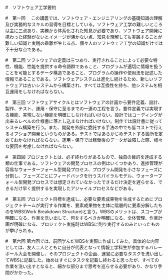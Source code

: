 #　ソフトウェア工学要約

#　第一回
　この講義では、ソフトウェア・エンジニアリングの基礎知識の理解及び実務的なスキルの習得を目標としている。ソフトウェア工学の難しいところは主に三点あり、実務から体系化された知見が必要であり、ソフトウェア開発に携わった経験がないとイメージが沸かない点、知見を理解しても実践することが難しい知識と実践の乖離が生じる点、個々人のソフトウェア工学の知識だけでは不十分な点である。

#　第二回
ソフトウェアの定義は三つあり、実行されることによって必要な特性、機能、性能を提供する命令語群であること、プログラムが適切に情報を扱うことを可能とするデータ構造であること、プログラムの操作や使用法を記述した情報であることである。ソフトウェアシステムは進化し続けるため、新しいソフトウェアは古いシステムから構築され、すべては互換性を持ち、他システムを相互運用をしなければならない。

#　第三回
ソフトウェアサイクルとはソフトウェアの計画から要件定義、設計、製作、テスト、運用・保守に至るまでの一連の工程を言う。要件定義では実現する機能、実現しない機能を明確にしなければいけない。設計ではコーディングが出来るレベルの仕様書に落とし込まなければいけない。制作では設計書に従ってシステム構築を行う。また、開発を外部に委託する手法の中でも低コストで行えるオフショア開発というものがある。テストではあらかじめテストする箇所を定めておかなければならない。運用・保守では稼働後のデータが故障した際、様々な要因を考慮しなければならない。

#　第四回
プロジェクトとは、必ず終わりがあるもので、独自の目的を達成する類の仕事である。ソフトウェアの開発プロセスの例はいくつかあり、進捗管理が容易なウォーターフォール型開発プロセス、プログラム開発を小さなフェーズに分割し、フェーズごとにフィードバックを行うスパイラルモデル、ウォーターフォール型開発プロセスでは想定されていなかったできるだけ決定を遅らせる、できるだけ早く提供するを実現したアジャイルプロセスなどがある。

#　第五回
プロジェクト目標を達成し、必要な要素成果物を生成するためにプロジェクトチームが実行する作業を、要素成果物を主体に階層的に要素分解したものをWBS(Work Breakdown Structure)と言う。WBSのメリットは、スコープが明確になる、作業を洗い出して、何をするべきか明確になる、全体管理、作業計画が明確になる、プロジェクト実施時はWBSに則り実行するのみといったものが挙げられる。

#　第六回
第六回では、前回学んだWBSを実際に作成してみた。具体的な内容としては、友人二人とともに自分が代表となって情報工学科生が参加するバレーボール大会を開催し、そのプロジェクトの企画、運営に必要なタスクを洗い出してWBSに記載した。始めはすぐにタスクを記載し終わると思ったが、すべての作業を洗い出すとなると、細かな部分まで思考を巡らせる必要があり、かなり手間がかかった。
